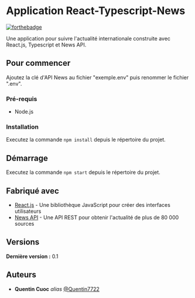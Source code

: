 # Application React-Typescript-News

[![forthebadge](https://forthebadge.com/images/badges/made-with-typescript.svg)](https://forthebadge.com)

Une application pour suivre l'actualité internationale construite avec React.js, Typescript et News API.

## Pour commencer

Ajoutez la clé d'API News au fichier "exemple.env" puis renommer le fichier ".env".

### Pré-requis

- Node.js

### Installation

Executez la commande `npm install` depuis le répertoire du projet.

## Démarrage

Executez la commande `npm start` depuis le répertoire du projet.

## Fabriqué avec

- [React.js](https://fr.reactjs.org/) - Une bibliothèque JavaScript pour créer des interfaces utilisateurs
- [News API](https://newsapi.org/) - Une API REST pour obtenir l'actualité de plus de 80 000 sources

## Versions

**Dernière version :** 0.1

## Auteurs

- **Quentin Cuoc** _alias_ [@Quentin7722](https://github.com/Quentin7722)
